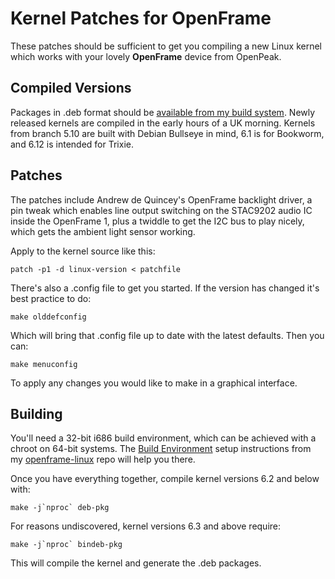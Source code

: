 # Kernel Patches for OpenFrame

These patches should be sufficient to get you compiling a new Linux kernel which works with your lovely **OpenFrame** device from OpenPeak.

## Compiled Versions

Packages in .deb format should be [available from my build system](https://openbeak.net/openframe/kernel/). Newly released kernels are compiled in the early hours of a UK morning. Kernels from branch 5.10 are built with Debian Bullseye in mind, 6.1 is for Bookworm, and 6.12 is intended for Trixie.

## Patches

The patches include Andrew de Quincey's OpenFrame backlight driver, a pin tweak which enables line output switching on the STAC9202 audio IC inside the OpenFrame 1, plus a twiddle to get the I2C bus to play nicely, which gets the ambient light sensor working.

Apply to the kernel source like this:

	patch -p1 -d linux-version < patchfile

There's also a .config file to get you started. If the version has changed it's best practice to do:

	make olddefconfig
	
Which will bring that .config file up to date with the latest defaults. Then you can:

	make menuconfig
	
To apply any changes you would like to make in a graphical interface.

## Building

You'll need a 32-bit i686 build environment, which can be achieved with a chroot on 64-bit systems. The [Build Environment](https://github.com/birdslikewires/openframe-linux?tab=readme-ov-file#build-environment) setup instructions from my [openframe-linux](https://github.com/birdslikewires/openframe-linux) repo will help you there.

Once you have everything together, compile kernel versions 6.2 and below with:

	make -j`nproc` deb-pkg

For reasons undiscovered, kernel versions 6.3 and above require:

	make -j`nproc` bindeb-pkg

This will compile the kernel and generate the .deb packages.
